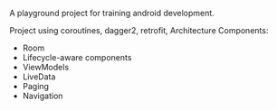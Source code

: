 A playground project for training android development.

Project using coroutines, dagger2, retrofit, Architecture Components: 
 - Room
 - Lifecycle-aware components 
 - ViewModels 
 - LiveData 
 - Paging 
 - Navigation
